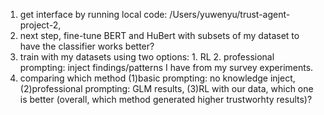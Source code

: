 1. get interface by running local code: /Users/yuwenyu/trust-agent-project-2, 
2. next step, fine-tune BERT and HuBert with subsets of my dataset to have the classifier works better?
3. train with my datasets using two options: 1. RL 2. professional prompting: inject findings/patterns I have from my survey experiments.
4. comparing which method (1)basic prompting: no knowledge inject, (2)professional prompting: GLM results, (3)RL with our data, which one is better (overall, which method generated higher trustworhty results)?
